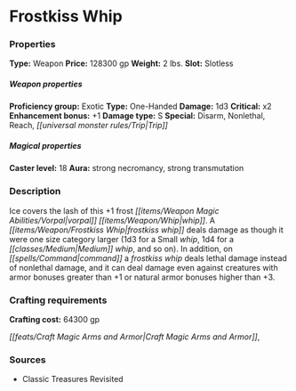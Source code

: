 ﻿---
Title: "Frostkiss Whip"
Type: "Weapon"
Price: "128300 gp"
Weight: "2 lbs."
Slot: "Slotless"
Proficiency group: "Exotic"
Weapon properties Type: "One-Handed"
Damage: "1d3"
Critical: "x2"
Enhancement bonus: "+1"
Damage type: "S"
Special: "Disarm, Nonlethal, Reach, Trip"
Caster level: "18"
Aura: "strong necromancy, strong transmutation"
Description: |
  "Ice covers the lash of this _+1 frost vorpal whip_. A _frostkiss whip_ deals damage as though it were one size category larger (1d3 for a Small whip, 1d4 for a Medium whip, and so on). In addition, on command a _frostkiss whip_ deals lethal damage instead of nonlethal damage, and it can deal damage even against creatures with armor bonuses greater than +1 or natural armor bonuses higher than +3."
Crafting cost: "64300 gp"
Sources: "['Classic Treasures Revisited']"
---

# Frostkiss Whip

### Properties

**Type:** Weapon **Price:** 128300 gp **Weight:** 2 lbs. **Slot:** Slotless

##### Weapon properties

**Proficiency group:** Exotic **Type:** One-Handed **Damage:** 1d3 **Critical:** x2 **Enhancement bonus:** +1 **Damage type:** S **Special:** Disarm, Nonlethal, Reach, _[[universal monster rules/Trip|Trip]]_

##### Magical properties

**Caster level:** 18 **Aura:** strong necromancy, strong transmutation

### Description

Ice covers the lash of this +1 frost _[[items/Weapon Magic Abilities/Vorpal|vorpal]]_ _[[items/Weapon/Whip|whip]]_. A _[[items/Weapon/Frostkiss Whip|frostkiss whip]]_ deals damage as though it were one size category larger (1d3 for a Small _whip_, 1d4 for a _[[classes/Medium|Medium]]_ _whip_, and so on). In addition, on _[[spells/Command|command]]_ a _frostkiss whip_ deals lethal damage instead of nonlethal damage, and it can deal damage even against creatures with armor bonuses greater than +1 or natural armor bonuses higher than +3.

### Crafting requirements

**Crafting cost:** 64300 gp

_[[feats/Craft Magic Arms and Armor|Craft Magic Arms and Armor]]_,

### Sources

* Classic Treasures Revisited